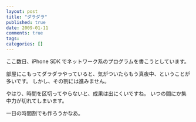 ```yaml
---
layout: post
title: "ダラダラ"
published: true
date: 2009-01-11
comments: true
tags:
categories: []
---
```


ここ数日、iPhone SDK でネットワーク系のプログラムを書こうとしています。

部屋にこもってダラダラやっていると、気がついたらもう真夜中、ということが多いです。
しかし、その割には進みません。

やはり、時間を区切ってやらないと、成果は出にくいですね。
いつの間にか集中力が切れてしまいます。

一日の時間割でも作ろうかなあ。
